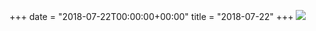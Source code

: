 +++
date = "2018-07-22T00:00:00+00:00"
title = "2018-07-22"
+++
<img class="img-fluid" src="/2018-07-22.jpg" />
